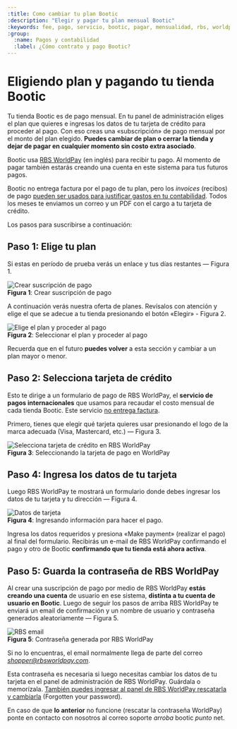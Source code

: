 ```yaml
---
:title: Como cambiar tu plan Bootic
:description: "Elegir y pagar tu plan mensual Bootic"
:keywords: fee, pago, servicio, bootic, pagar, mensualidad, rbs, worldpay, tarjeta, crédito, subscripción
:group:
  :name: Pagos y contabilidad
  :label: ¿Cómo contrato y pago Bootic?
---
```

# Eligiendo plan y pagando tu tienda Bootic

Tu tienda Bootic es de pago mensual. En tu panel de administración eliges el plan que quieres e ingresas los datos de
tu tarjeta de crédito para proceder al pago. Con eso creas una «subscripción» de pago mensual por el monto del plan
elegido. **Puedes cambiar de plan o cerrar la tienda y dejar de pagar en cualquier momento sin costo extra asociado**.

Bootic usa [RBS WorldPay](http://www.worldpay.com/) (en inglés) para recibir tu pago. Al momento de pagar también
estarás creando una cuenta en este sistema para tus futuros pagos.

Bootic no entrega factura por el pago de tu plan, pero los *invoices* (recibos) de pago [pueden ser usados
para justificar gastos en tu contabilidad](/es/administracion/cuenta/contabilidad). Todos los meses te
enviamos un correo y un PDF con el cargo a tu tarjeta de crédito.

Los pasos para suscribirse a continuación:

## Paso 1: Elige tu plan

Si estas en período de prueba verás un enlace y tus días restantes — Figura 1.

<div class="captura">
    <div class="c-contenido">
        <img src="/img/billing/crear-suscripcion.png" alt="Crear suscripción de pago" />
    </div>
    <div class="c-pie"><strong>Figura 1</strong>: Crear suscripción de pago</div>
</div>

A continuación verás nuestra oferta de planes. Revísalos con atención y elige el que se adecue a tu tienda presionando
el botón «Elegir» - Figura 2.

<div class="captura">
    <div class="c-contenido">
        <img src="/img/billing/planes.png" alt="Elige el plan y proceder al pago" />
    </div>
    <div class="c-pie"><strong>Figura 2</strong>: Seleccionar el plan y proceder al pago</div>
</div>

<div class="note info">
   <p> Recuerda que en el futuro <strong>puedes volver</strong> a esta sección y cambiar a un plan mayor o menor.  </p>
</div>


## Paso 2: Selecciona tarjeta de crédito

Esto te dirige a un formulario de pago de RBS WorldPay, el **servicio de pagos internacionales** que usamos
para recaudar el costo mensual de cada tienda Bootic. Este servicio [no entrega
factura](/es/administracion/cuenta/contabilidad "¿Cómo se paga el fee mensual de Bootic, se recibe algún
comprobante?").

Primero, tienes que elegir qué tarjeta quieres usar presionando el logo de la marca adecuada (Visa, Mastercard, etc.) — Figura 3.

<div class="captura">
<div class="c-contenido">
<img src="/img/billing/rbs-cards.png" alt="Selecciona tarjeta de crédito en RBS WorldPay" />
</div>
<div class="c-pie"><strong>Figura 3</strong>: Seleccionando la tarjeta de pago
en WorldPay </div>
</div>

## Paso 4: Ingresa los datos de tu tarjeta

Luego RBS WorldPay te mostrará un formulario donde debes ingresar los datos de tu tarjeta y tu dirección — Figura 4.

<div class="captura">
<div class="c-contenido">
<img src="/img/billing/rbs-billing.png" alt="Datos de tarjeta" />
</div>
<div class="c-pie"><strong>Figura 4</strong>: Ingresando información para hacer el pago.</div>
</div>

Ingresa los datos requeridos y presiona «Make payment» (realizar el pago) al final del formulario. Recibirás un e-mail
de RBS WorldPay confirmando el pago y otro de Bootic **confirmando que tu tienda está ahora activa**.

## Paso 5: Guarda la contraseña de RBS WorldPay

Al crear una suscripción de pago por medio de RBS WorldPay **estás creando una cuenta** de usuario en ese sistema,
**distinta a tu cuenta de usuario en Bootic**. Luego de seguir los pasos de arriba RBS WorldPay te enviará un email de
confirmación y un nombre de usuario y contraseña generados aleatoriamente — Figura 5.

<div class="captura">
    <div class="c-contenido">
        <img src="/img/billing/rbs-login.png" alt="RBS email" />
    </div>
    <div class="c-pie"><strong>Figura 5</strong>: Contraseña generada por RBS WorldPay</div>
</div>

Si no lo encuentras, el email normalmente llega de parte del correo *shopper@rbsworldpay.com*.

Esta contraseña es necesaria si luego necesitas cambiar los datos de tu tarjeta en el panel de administración de RBS
WorldPay. Guárdala o memorízala. [También puedes ingresar al panel de RBS WorldPay rescatarla
y cambiarla](https://futurepay.worldpay.com/fp/jsp/common/login_shopper.jsp "Cambiar tu contraseña WorldPay") (Forgotten
your password).

<div class="note info"> 
  <p> En caso de que <strong>lo anterior</strong> no funcione (rescatar la contraseña
        WorldPay) ponte en contacto con nosotros al correo soporte <em>arroba</em> bootic <em>punto</em> net.
  </p>
</div>
